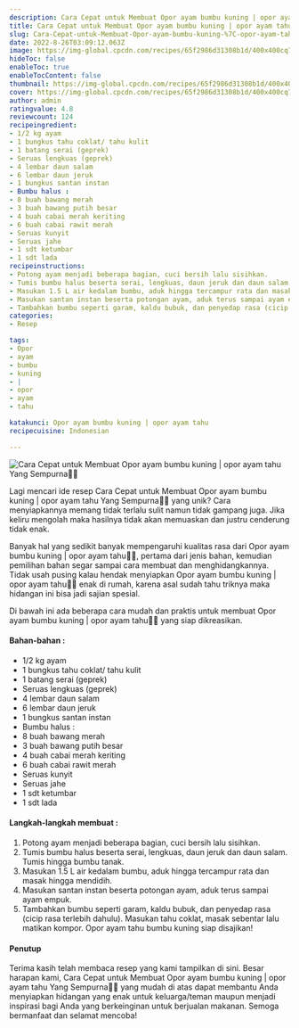 ```yaml
---
description: Cara Cepat untuk Membuat Opor ayam bumbu kuning | opor ayam tahu Yang Sempurna"
title: Cara Cepat untuk Membuat Opor ayam bumbu kuning | opor ayam tahu Yang Sempurna
slug: Cara-Cepat-untuk-Membuat-Opor-ayam-bumbu-kuning-%7C-opor-ayam-tahu-Yang-Sempurna
date: 2022-8-26T03:09:12.063Z
image: https://img-global.cpcdn.com/recipes/65f2986d31308b1d/400x400cq70/photo.jpg
hideToc: false
enableToc: true
enableTocContent: false
thumbnail: https://img-global.cpcdn.com/recipes/65f2986d31308b1d/400x400cq70/photo.jpg
cover: https://img-global.cpcdn.com/recipes/65f2986d31308b1d/400x400cq70/photo.jpg
author: admin
ratingvalue: 4.8
reviewcount: 124
recipeingredient:
- 1/2 kg ayam
- 1 bungkus tahu coklat/ tahu kulit
- 1 batang serai (geprek)
- Seruas lengkuas (geprek)
- 4 lembar daun salam
- 6 lembar daun jeruk
- 1 bungkus santan instan
- Bumbu halus :
- 8 buah bawang merah
- 3 buah bawang putih besar
- 4 buah cabai merah keriting
- 6 buah cabai rawit merah
- Seruas kunyit
- Seruas jahe
- 1 sdt ketumbar
- 1 sdt lada
recipeinstructions:
- Potong ayam menjadi beberapa bagian, cuci bersih lalu sisihkan.
- Tumis bumbu halus beserta serai, lengkuas, daun jeruk dan daun salam. Tumis hingga bumbu tanak.
- Masukan 1.5 L air kedalam bumbu, aduk hingga tercampur rata dan masak hingga mendidih.
- Masukan santan instan beserta potongan ayam, aduk terus sampai ayam empuk.
- Tambahkan bumbu seperti garam, kaldu bubuk, dan penyedap rasa (cicip rasa terlebih dahulu). Masukan tahu coklat, masak sebentar lalu matikan kompor. Opor ayam tahu bumbu kuning siap disajikan!
categories:
- Resep

tags:
- Opor
- ayam
- bumbu
- kuning
- |
- opor
- ayam
- tahu

katakunci: Opor ayam bumbu kuning | opor ayam tahu
recipecuisine: Indonesian

---
```


![Cara Cepat untuk Membuat Opor ayam bumbu kuning | opor ayam tahu Yang Sempurna👩‍🍳](https://img-global.cpcdn.com/recipes/65f2986d31308b1d/400x400cq70/photo.jpg)

Lagi mencari ide resep Cara Cepat untuk Membuat Opor ayam bumbu kuning | opor ayam tahu Yang Sempurna👩‍🍳 yang unik? Cara menyiapkannya memang tidak terlalu sulit namun tidak gampang juga. Jika keliru mengolah maka hasilnya tidak akan memuaskan dan justru cenderung tidak enak.

Banyak hal yang sedikit banyak mempengaruhi kualitas rasa dari Opor ayam bumbu kuning | opor ayam tahu👩‍🍳, pertama dari jenis bahan, kemudian pemilihan bahan segar sampai cara membuat dan menghidangkannya. Tidak usah pusing kalau hendak menyiapkan Opor ayam bumbu kuning | opor ayam tahu👩‍🍳 enak di rumah, karena asal sudah tahu triknya maka hidangan ini bisa jadi sajian spesial.

Di bawah ini ada beberapa cara mudah dan praktis untuk membuat Opor ayam bumbu kuning | opor ayam tahu👩‍🍳 yang siap dikreasikan.

<!--inarticleads1-->

#### Bahan-bahan :

- 1/2 kg ayam
- 1 bungkus tahu coklat/ tahu kulit
- 1 batang serai (geprek)
- Seruas lengkuas (geprek)
- 4 lembar daun salam
- 6 lembar daun jeruk
- 1 bungkus santan instan
- Bumbu halus :
- 8 buah bawang merah
- 3 buah bawang putih besar
- 4 buah cabai merah keriting
- 6 buah cabai rawit merah
- Seruas kunyit
- Seruas jahe
- 1 sdt ketumbar
- 1 sdt lada

<!--inarticleads2-->

#### Langkah-langkah membuat :

1. Potong ayam menjadi beberapa bagian, cuci bersih lalu sisihkan.
1. Tumis bumbu halus beserta serai, lengkuas, daun jeruk dan daun salam. Tumis hingga bumbu tanak.
1. Masukan 1.5 L air kedalam bumbu, aduk hingga tercampur rata dan masak hingga mendidih.
1. Masukan santan instan beserta potongan ayam, aduk terus sampai ayam empuk.
1. Tambahkan bumbu seperti garam, kaldu bubuk, dan penyedap rasa (cicip rasa terlebih dahulu). Masukan tahu coklat, masak sebentar lalu matikan kompor. Opor ayam tahu bumbu kuning siap disajikan!

#### Penutup

Terima kasih telah membaca resep yang kami tampilkan di sini. Besar harapan kami, Cara Cepat untuk Membuat Opor ayam bumbu kuning | opor ayam tahu Yang Sempurna👩‍🍳 yang mudah di atas dapat membantu Anda menyiapkan hidangan yang enak untuk keluarga/teman maupun menjadi inspirasi bagi Anda yang berkeinginan untuk berjualan makanan. Semoga bermanfaat dan selamat mencoba!